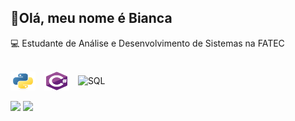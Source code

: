## 👋Olá, meu nome é Bianca 
   💻 Estudante de Análise e Desenvolvimento de Sistemas na FATEC

<!--
**bi-souza/bi-souza** is a ✨ _special_ ✨ repository because its `README.md` (this file) appears on your GitHub profile.

Here are some ideas to get you started:

- 🔭 I’m currently working on ...
- 🌱 I’m currently learning ...
- 👯 I’m looking to collaborate on ...
- 🤔 I’m looking for help with ...
- 💬 Ask me about ...
- 📫 How to reach me: ...
- 😄 Pronouns: ...
- ⚡ Fun fact: ...
-->
<div style="display: inline_block"><br> 
  <img align="center" alt="Bi-Python" height="30" width="40" src="https://raw.githubusercontent.com/devicons/devicon/master/icons/python/python-original.svg" style="margin-right:10px;">
  <img align="center" alt="Bi-Csharp" height="30" width="40" src="https://raw.githubusercontent.com/devicons/devicon/master/icons/csharp/csharp-original.svg" style="margin-right:10px;">
  <img align="center" alt="SQL" height="30" width="30" src="https://cdn-icons-png.flaticon.com/128/17858/17858859.png">
</div>

<br>

<div> 
  <a href = "mailto:biancatsouza@gmail.com"><img src="https://img.shields.io/badge/-Gmail-%23333?style=for-the-badge&logo=gmail&logoColor=white" target="_blank"></a>
  <a href="https://www.linkedin.com/in/biancatsouza/" target="_blank"><img src="https://img.shields.io/badge/-LinkedIn-%230077B5?style=for-the-badge&logo=linkedin&logoColor=white" target="_blank">
  </a> 
</div>
